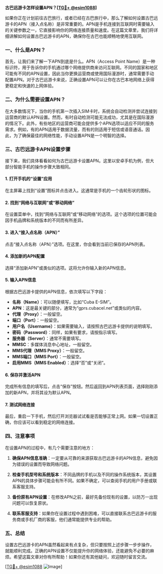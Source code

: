 **古巴远游卡怎样设置APN？[[TG💪+ @esim1088](https://t.me/s/esim1088)]**

如果你正在计划前往古巴旅行，或者已经在古巴旅行中，那么了解如何设置古巴远游卡的APN（接入点名称）是非常重要的。APN是手机连接到互联网时需要输入的关键参数之一，它直接影响你的网络连接质量和速度。在这篇文章里，我们将详细讲解如何设置古巴远游卡的APN，确保你在古巴也能顺畅地使用互联网。

### 一、什么是APN？

首先，让我们来了解一下APN到底是什么。APN（Access Point Name）是一种标识符，用于告诉你的手机通过哪个网络提供商来访问互联网。不同的国家和地区可能有不同的APN设置，因此当你更换运营商或使用国际漫游时，通常需要手动配置APN。对于古巴远游卡来说，正确设置APN可以让你在古巴本地网络上获得更稳定和快速的上网体验。

### 二、为什么需要设置APN？

在大多数情况下，当你的手机第一次插入SIM卡时，系统会自动检测并尝试连接到运营商的默认APN设置。然而，有时自动检测可能无法成功，尤其是在国际漫游的情况下。此外，有些地区的运营商可能会提供多个APN选项以适应不同的服务需求。例如，有的APN适用于数据流量，而有的则适用于短信或语音通话。因此，为了确保最佳的网络性能，手动设置APN是一个明智的选择。

### 三、古巴远游卡APN设置步骤

接下来，我们具体看看如何为古巴远游卡设置APN。这里以安卓手机为例，但大部分智能手机的操作步骤大致相同。

#### 1. 打开手机的“设置”应用

在主屏幕上找到“设置”图标并点击进入。这通常是手机的一个齿轮形状的图标。

#### 2. 找到“网络与互联网”或“移动网络”

在设置菜单中，找到“网络与互联网”或“移动网络”的选项。这个选项的位置可能会因手机品牌和系统版本的不同而有所差异。

#### 3. 进入“接入点名称（APN）”

点击“接入点名称（APN）”选项。在这里，你会看到当前已保存的APN列表。

#### 4. 添加新的APN配置

选择“添加新APN”或类似的选项。这将允许你输入新的APN信息。

#### 5. 输入APN信息

根据古巴远游卡提供的APN信息，依次填写以下字段：

- **名称（Name）**：可以随便填写，比如“Cuba E-SIM”。
- **APN**：这是最关键的部分，通常为“gprs.cubacel.net”或类似的内容。
- **代理（Proxy）**：一般留空。
- **端口（Port）**：一般留空。
- **用户名（Username）**：如果需要输入，请按照古巴远游卡提供的说明填写。
- **密码（Password）**：同样，如果有要求，请按指示填写。
- **服务器（Server）**：通常不需要填写。
- **MMSC**：多媒体消息中心地址，一般留空。
- **MMS代理（MMS Proxy）**：一般留空。
- **MMS端口（MMS Port）**：一般留空。
- **启用MMS（MMS Enabled）**：选择“否”或“关闭”。

#### 6. 保存并激活APN

完成所有信息的填写后，点击“保存”按钮。然后返回到APN列表页面，选择刚刚添加的新APN，并将其设为默认APN。

#### 7. 测试网络连接

最后，重启一下手机，然后打开浏览器试试看是否能够正常上网。如果一切设置正确，你应该可以看到稳定的网络连接。

### 四、注意事项

在设置APN的过程中，有几个需要注意的地方：

1. **确保APN信息准确**：一定要从可靠的来源获取古巴远游卡的APN信息，避免因为错误的设置而导致网络问题。
   
2. **检查手机型号和系统版本**：不同品牌的手机以及不同的操作系统版本，其设置APN的具体步骤可能会有所不同。如果不确定，可以查阅手机的用户手册或联系客服支持。

3. **备份原有APN设置**：在修改APN之前，最好先备份现有的设置，以防万一出现问题可以恢复原状。

4. **联系客服支持**：如果你在设置过程中遇到困难，可以直接联系古巴远游卡的服务商或手机厂商的客服，他们通常能提供专业的帮助。

### 五、总结

设置古巴远游卡的APN虽然看起来有点复杂，但只要按照上述步骤一步步操作，就能顺利完成。正确的APN设置不仅能提升你的网络体验，还能避免不必要的麻烦。希望这篇文章对你有所帮助！如果你还有其他疑问，欢迎随时留言交流。

[[TG💪+ @esim1088](https://t.me/s/esim1088) ![Image](https://i.postimg.cc/4NQfJmqS/Snipaste-2025-05-13-00-14-12.png)]